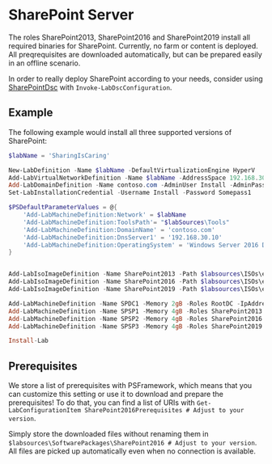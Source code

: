 ﻿# SharePoint Server

The roles SharePoint2013, SharePoint2016 and SharePoint2019 install all required binaries for SharePoint. Currently, no farm or content is deployed.
All preqrequisites are downloaded automatically, but can be prepared easily in an offline scenario.

In order to really deploy SharePoint according to your needs, consider using [SharePointDsc](https://github.com/dsccommunity/SharePointDsc) with ```Invoke-LabDscConfiguration```.

## Example

The following example would install all three supported versions of SharePoint:

```powershell
$labName = 'SharingIsCaring'

New-LabDefinition -Name $labName -DefaultVirtualizationEngine HyperV
Add-LabVirtualNetworkDefinition -Name $labName -AddressSpace 192.168.30.0/24
Add-LabDomainDefinition -Name contoso.com -AdminUser Install -AdminPassword Somepass1
Set-LabInstallationCredential -Username Install -Password Somepass1

$PSDefaultParameterValues = @{
    'Add-LabMachineDefinition:Network' = $labName
    'Add-LabMachineDefinition:ToolsPath'= "$labSources\Tools"
    'Add-LabMachineDefinition:DomainName' = 'contoso.com'
    'Add-LabMachineDefinition:DnsServer1' = '192.168.30.10'
    'Add-LabMachineDefinition:OperatingSystem' = 'Windows Server 2016 Datacenter (Desktop Experience)'
}


Add-LabIsoImageDefinition -Name SharePoint2013 -Path $labsources\ISOs\en_sharepoint_server_2013_with_sp1_x64_dvd_3823428.iso
Add-LabIsoImageDefinition -Name SharePoint2016 -Path $labsources\ISOs\en_sharepoint_server_2016_x64_dvd_8419458.iso
Add-LabIsoImageDefinition -Name SharePoint2019 -Path $labsources\ISOs\en_sharepoint_server_2019_x64_dvd_68e34c9e.iso

Add-LabMachineDefinition -Name SPDC1 -Memory 2gB -Roles RootDC -IpAddress 192.168.30.10
Add-LabMachineDefinition -Name SPSP1 -Memory 4gB -Roles SharePoint2013 -IpAddress 192.168.30.13
Add-LabMachineDefinition -Name SPSP2 -Memory 4gB -Roles SharePoint2016 -IpAddress 192.168.30.16
Add-LabMachineDefinition -Name SPSP3 -Memory 4gB -Roles SharePoint2019 -IpAddress 192.168.30.19

Install-Lab
```

## Prerequisites

We store a list of prerequisites with PSFramework, which means that you can customize this setting or use it to download
and prepare the prerequisites! To do that, you can find a list of URIs with ```Get-LabConfigurationItem SharePoint2016Prerequisites # Adjust to your version```.

Simply store the downloaded files without renaming them in ```$labsources\SoftwarePackages\SharePoint2016 # Adjust to your version```. All files are picked up automatically even when no connection is available.